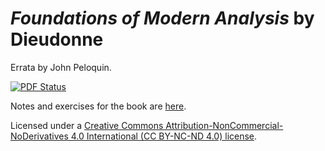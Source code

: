 # _Foundations of Modern Analysis_ by Dieudonne
Errata by John Peloquin.

[![PDF Status](https://www.sharelatex.com/github/repos/blargoner/math-analysis-dieudonne-errata/builds/latest/badge.svg)](https://www.sharelatex.com/github/repos/blargoner/math-analysis-dieudonne-errata/builds/latest/output.pdf)

Notes and exercises for the book are [here](https://github.com/blargoner/math-analysis-dieudonne).

Licensed under a [Creative Commons Attribution-NonCommercial-NoDerivatives 4.0 International (CC BY-NC-ND 4.0) license](http://creativecommons.org/licenses/by-nc-nd/4.0/).
